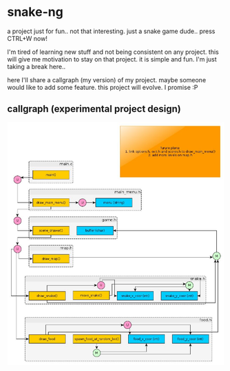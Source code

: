 snake-ng
========

a project just for fun.. not that interesting. just a snake game dude.. press CTRL+W now!

I'm tired of learning new stuff and not being consistent on any project. this will give me motivation to stay on that project. it is simple and fun. I'm just taking a break here..

here I'll share a callgraph (my version) of my project. maybe someone would like to add some feature. this project will evolve. I promise :P

callgraph (experimental project design)
---------------------------------------
<img src="./callgraph.jpg">



